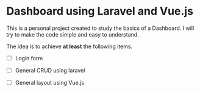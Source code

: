 # Dashboard using Laravel and Vue.js

This is a personal project created to study the basics of a Dashboard. I will try to make the code simple and easy to understand.

The idea is to achieve **at least** the following items.

 - [ ] Login form
 - [ ] General CRUD using laravel
 - [ ] General layout using Vue.js

